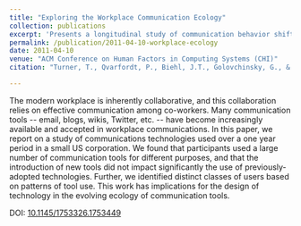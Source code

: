 ```yaml
---
title: "Exploring the Workplace Communication Ecology"
collection: publications
excerpt: 'Presents a longitudinal study of communication behavior shifts in an organization.  Results show behaviors for new tool adoption are significantly influenced by past tool selection and use.'
permalink: /publication/2011-04-10-workplace-ecology
date: 2011-04-10
venue: "ACM Conference on Human Factors in Computing Systems (CHI)"
citation: "Turner, T., Qvarfordt, P., Biehl, J.T., Golovchinsky, G., & Back, M.B. 2010. Exploring the Workplace Communication Ecology. <i>In Proceedings of the SIGCHI Conference on Human Factors in Computing Systems (CHI '10)</i>. ACM, New York, NY, USA, pp. 841-850."

---
```

The modern workplace is inherently collaborative, and this collaboration relies on effective communication among co-workers. Many communication tools -- email, blogs, wikis, Twitter, etc. -- have become increasingly available and accepted in workplace communications. In this paper, we report on a study of communications technologies used over a one year period in a small US corporation. We found that participants used a large number of communication tools for different purposes, and that the introduction of new tools did not impact significantly the use of previously-adopted technologies. Further, we identified distinct classes of users based on patterns of tool use. This work has implications for the design of technology in the evolving ecology of communication tools.

DOI: [10.1145/1753326.1753449](https://doi.org/10.1145/1753326.1753449)

